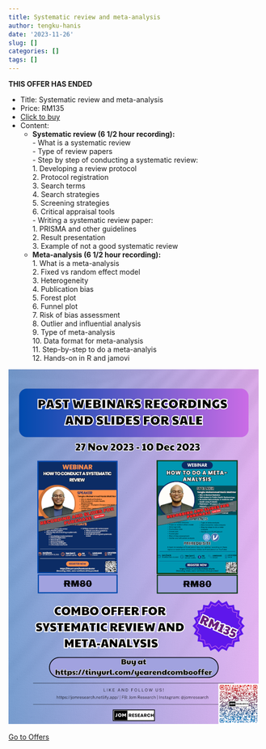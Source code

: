 ```yaml
---
title: Systematic review and meta-analysis
author: tengku-hanis
date: '2023-11-26'
slug: []
categories: []
tags: []
---
```


**THIS OFFER HAS ENDED**

- Title: Systematic review and meta-analysis
- Price: RM135
- [Click to buy](https://forms.gle/NHGFpaM7UjDeWXGS9)
- Content:
    - **Systematic review (6 1/2 hour recording):**\
          - What is a systematic review   
          - Type of review papers    
          - Step by step of conducting a systematic review:  
                  1. Developing a review protocol   
                  2. Protocol registration    
                  3. Search terms    
                  4. Search strategies    
                  5. Screening strategies     
                  6. Critical appraisal tools    
          - Writing a systematic review paper:   
                  1. PRISMA and other guidelines   
                  2. Result presentation   
                  3. Example of not a good systematic review   
    - **Meta-analysis (6 1/2 hour recording):**\
          1. What is a meta-analysis\
          2. Fixed vs random effect model\
          3. Heterogeneity\
          4. Publication bias\
          5. Forest plot\
          6. Funnel plot\
          7. Risk of bias assessment\
          8. Outlier and influential analysis\
          9. Type of meta-analysis\
          10. Data format for meta-analysis\
          11. Step-by-step to do a meta-analyis\
          12. Hands-on in R and jamovi
    

![](images/Nov2023_combo_offer_35percent.png)

[Go to Offers](https://jomresearch.netlify.app/offers/)